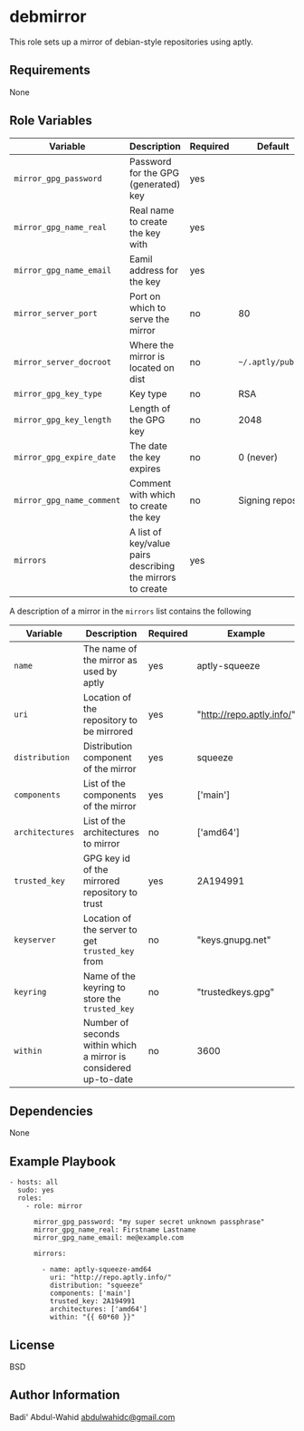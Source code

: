 debmirror
=========

This role sets up a mirror of debian-style repositories using aptly.

Requirements
------------

None


Role Variables
--------------

| Variable                  | Description                                                | Required | Default           |
|---------------------------|------------------------------------------------------------|----------|-------------------|
| `mirror_gpg_password`     | Password for the GPG (generated) key                       | yes      |                   |
| `mirror_gpg_name_real`    | Real name to create the key with                           | yes      |                   |
| `mirror_gpg_name_email`   | Eamil address for the key                                  | yes      |                   |
| `mirror_server_port`      | Port on which to serve the mirror                          | no       | 80                |
| `mirror_server_docroot`   | Where the mirror is located on dist                        | no       | `~/.aptly/public` |
| `mirror_gpg_key_type`     | Key type                                                   | no       | RSA               |
| `mirror_gpg_key_length`   | Length of the GPG key                                      | no       | 2048              |
| `mirror_gpg_expire_date`  | The date the key expires                                   | no       | 0 (never)         |
| `mirror_gpg_name_comment` | Comment with which to create the key                       | no       | Signing repos     |
| `mirrors`                 | A list of key/value pairs describing the mirrors to create | yes      |                   | 

A description of a mirror in the `mirrors` list contains the following

| Variable        | Description                                                      | Required | Example                   | Default           |
|-----------------|------------------------------------------------------------------|----------|---------------------------|-------------------|
| `name`          | The name of the mirror as used by aptly                          | yes      | aptly-squeeze             |                   |
| `uri`           | Location of the repository to be mirrored                        | yes      | "http://repo.aptly.info/" |                   |
| `distribution`  | Distribution component of the mirror                             | yes      | squeeze                   |                   |
| `components`    | List of the components of the mirror                             | yes      | ['main']                  |                   |
| `architectures` | List of the architectures to mirror                              | no       | ['amd64']                 | []                |
| `trusted_key`   | GPG key id of the mirrored repository to trust                   | yes      | 2A194991                  |                   |
| `keyserver`     | Location of the server to get `trusted_key` from                 | no       | "keys.gnupg.net"          | "keys.gnupg.net"  |
| `keyring`       | Name of the keyring to store the `trusted_key`                   | no       | "trustedkeys.gpg"         | "trustedkeys.gpg" |
| `within`        | Number of seconds within which a mirror is considered up-to-date | no       | 3600                      | 0                 |



Dependencies
------------

None

Example Playbook
----------------

    - hosts: all
      sudo: yes
      roles:
        - role: mirror
    
          mirror_gpg_password: "my super secret unknown passphrase"
          mirror_gpg_name_real: Firstname Lastname
          mirror_gpg_name_email: me@example.com
    
          mirrors:
    
            - name: aptly-squeeze-amd64
              uri: "http://repo.aptly.info/"
              distribution: "squeeze"
              components: ['main']
              trusted_key: 2A194991
              architectures: ['amd64']
              within: "{{ 60*60 }}"


License
-------

BSD

Author Information
------------------

Badi' Abdul-Wahid <abdulwahidc@gmail.com>
